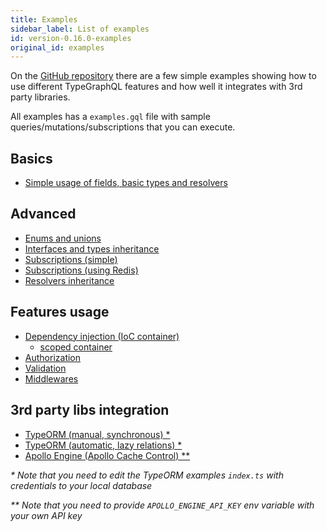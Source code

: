 ```yaml
---
title: Examples
sidebar_label: List of examples
id: version-0.16.0-examples
original_id: examples
---
```


On the [GitHub repository](https://github.com/19majkel94/type-graphql) there are a few simple examples showing how to use different TypeGraphQL features and how well it integrates with 3rd party libraries.

All examples has a `examples.gql` file with sample queries/mutations/subscriptions that you can execute.

## Basics
- [Simple usage of fields, basic types and resolvers](https://github.com/19majkel94/type-graphql/tree/master/examples/simple-usage)

## Advanced
- [Enums and unions](https://github.com/19majkel94/type-graphql/tree/master/examples/enums-and-unions)
- [Interfaces and types inheritance](https://github.com/19majkel94/type-graphql/tree/master/examples/interfaces-inheritance)
- [Subscriptions (simple)](https://github.com/19majkel94/type-graphql/tree/master/examples/simple-subscriptions)
- [Subscriptions (using Redis)](https://github.com/19majkel94/type-graphql/tree/master/examples/redis-subscriptions)
- [Resolvers inheritance](https://github.com/19majkel94/type-graphql/tree/master/examples/resolvers-inheritance)

## Features usage
- [Dependency injection (IoC container)](https://github.com/19majkel94/type-graphql/tree/master/examples/using-container)
  - [scoped container](https://github.com/19majkel94/type-graphql/tree/master/examples/using-scoped-container)
- [Authorization](https://github.com/19majkel94/type-graphql/tree/master/examples/authorization)
- [Validation](https://github.com/19majkel94/type-graphql/tree/master/examples/automatic-validation)
- [Middlewares](https://github.com/19majkel94/type-graphql/tree/master/examples/middlewares)

## 3rd party libs integration
- [TypeORM (manual, synchronous) *](https://github.com/19majkel94/type-graphql/tree/master/examples/typeorm-basic-usage)
- [TypeORM (automatic, lazy relations) *](https://github.com/19majkel94/type-graphql/tree/master/examples/typeorm-lazy-relations)
- [Apollo Engine (Apollo Cache Control) **](https://github.com/19majkel94/type-graphql/tree/master/examples/apollo-engine)

_* Note that you need to edit the TypeORM examples `index.ts` with credentials to your local database_

_** Note that you need to provide `APOLLO_ENGINE_API_KEY` env variable with your own API key_

